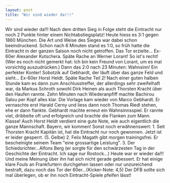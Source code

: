 ```yaml
---
layout: post
title: "Wir sind wieder da!!!"
---
```


Wir sind wieder da!!! Nach dem dritten Sieg in Folge steht die Eintracht nur noch 2 Punkte hinter einem Nichtabstiegsplatz! Heute hiess es 3:1 gegen 1860 München. Die Art und Weise des Sieges war dabei schon beeindruckend. Schon nach 6 Minuten stand es 1:0, so früh hatte die Eintracht in der ganzen Saison noch nicht getroffen. Das Tor erzielte... Ex-60er Alexander Kutschera. Späte Rache an Werner Lorant! So ist's recht! (Wer es noch nicht gemerkt hat: Ich bin kein Freund von Lorant, um es mal vorsichtig auszudrücken.) Dann das 2:0 nach 23 Minuten: Wahnsinn! Ein perfekter Konter! Sobotzik auf Gebhardt, der läuft über das ganze Feld und sieht... Ex-60er Horst Heldt. Späte Rache Teil 2! Nach einer guten halben Stunde kam es dann zum Anschlusstreffer, der allerdings sehr zweifelhaft war, da Markus Schroth sowohl Dirk Heinen als auch Thorsten Kracht über den Haufen rannte. Zehn Minuten nach Wiederanpfiff machte Bachirou Salou per Kopf alles klar. Die Vorlage kam wieder von Marco Gebhardt. Er vernaschte erst Harald Cerny und liess dann noch Thomas Riedl stehen, ehe er dann flankte. Gebhardt machte erneut ein Wahnsinnsspiel. Er rannte viel, dribbelte oft und erfolgreich und brachte die Flanken zum Mann. Klasse! Auch Horst Heldt verdient eine gute Note, wie auch eigentlich die ganze Mannschaft. Bayern, wir kommen! Sonst noch erwähnenswert: 1. Seit Thorsten Kracht Kapitän ist, hat die Eintracht nur noch gewonnen. Jetzt ist er leider gesperrt. (5. Gelbe) 2. Felix Magath gibt morgen trainingsfrei. Er bescheinigte seinem Team "eine grossartige Leistung". 3. Der Schiedsrichter...Alfons Berg (er sorgte für den schwärzesten Tag in der Geschichte der Eintracht. Ich sage nur Rostock...) Heute war er wieder da!!! Und meine Meinung über ihn hat sich nicht gerade gebessert. Er hat einige klare Fouls an Frankfurtern durchgehen lassen oder nur unzureichend bestraft, dazu noch das Tor der 60er...(Kicker-Note: 4,5) Der DFB sollte sich mal überlegen, ob er ihn noch Eintracht-Spiele pfeifen lässt!
